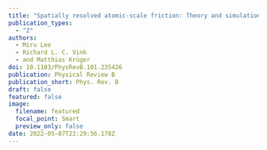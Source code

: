 ```yaml
---
title: "Spatially resolved atomic-scale friction: Theory and simulation"
publication_types:
  - "2"
authors:
  - Miru Lee
  - Richard L. C. Vink
  - and Matthias Krüger
doi: 10.1103/PhysRevB.101.235426
publication: Physical Review B
publication_short: Phys. Rev. B
draft: false
featured: false
image:
  filename: featured
  focal_point: Smart
  preview_only: false
date: 2022-05-07T22:29:56.178Z
---
```

